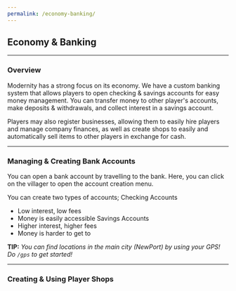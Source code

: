 ```yaml
---
permalink: /economy-banking/
---
```

## Economy & Banking

___
### Overview

Modernity has a strong focus on its economy. We have a custom banking system that allows players to open checking & savings accounts for easy money management. You can transfer money to other player's accounts, make deposits & withdrawals, and collect interest in a savings account.

Players may also register businesses, allowing them to easily hire players and manage company finances, as well as create shops to easily and automatically sell items to other players in exchange for cash.

___
### Managing & Creating Bank Accounts

You can open a bank account by travelling to the bank. Here, you can click on the villager to open the account creation menu.

You can create two types of accounts;
    Checking Accounts
- Low interest, low fees
 - Money is easily accessible
    Savings Accounts
- Higher interest, higher fees
 - Money is harder to get to

**TIP:** *You can find locations in the main city (NewPort) by using your GPS! Do `/gps` to get started!*

___
### Creating & Using Player Shops

